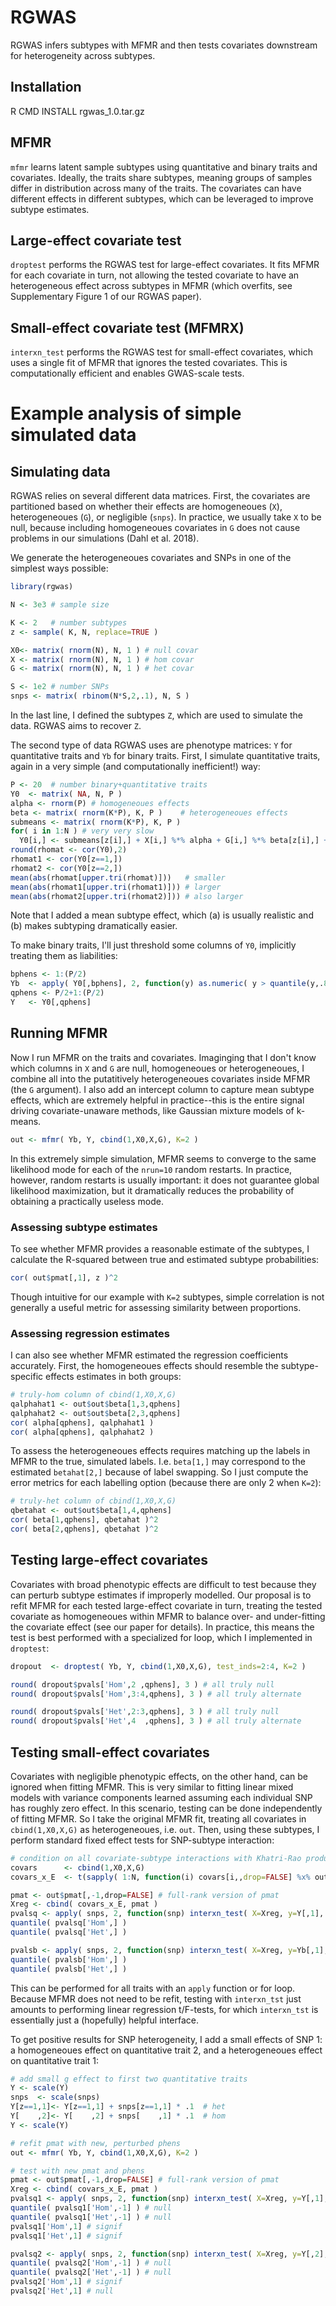 # RGWAS

RGWAS infers subtypes with MFMR and then tests covariates downstream for heterogeneity across subtypes.

## Installation
R CMD INSTALL rgwas_1.0.tar.gz

## MFMR

`mfmr` learns latent sample subtypes using quantitative and binary traits and covariates. Ideally, the traits share subtypes, meaning groups of samples differ in distribution across many of the traits. The covariates can have different effects in different subtypes, which can be leveraged to improve subtype estimates.

## Large-effect covariate test 

`droptest` performs the RGWAS test for large-effect covariates. It fits MFMR for each covariate in turn, not allowing the tested covariate to have an heterogeneous effect across subtypes in MFMR (which overfits, see Supplementary Figure 1 of our RGWAS paper).

## Small-effect covariate test (MFMRX)

`interxn_test` performs the RGWAS test for small-effect covariates, which uses a single fit of MFMR that ignores the tested covariates. This is computationally efficient and enables GWAS-scale tests.

# Example analysis of simple simulated data

## Simulating data

RGWAS relies on several different data matrices. First, the covariates are partitioned based on whether their effects are homogeneoues (`X`), heterogeneoues (`G`), or negligible (`snps`). In practice, we usually take `X` to be null, because including homogeneoues covariates in `G` does not cause problems in our simulations (Dahl et al. 2018).

We generate the heterogeneoues covariates and SNPs in one of the simplest ways possible:
```R
library(rgwas)

N <- 3e3 # sample size

K <- 2   # number subtypes
z <- sample( K, N, replace=TRUE ) 

X0<- matrix( rnorm(N), N, 1 ) # null covar
X <- matrix( rnorm(N), N, 1 ) # hom covar
G <- matrix( rnorm(N), N, 1 ) # het covar

S <- 1e2 # number SNPs
snps <- matrix( rbinom(N*S,2,.1), N, S )
```
In the last line, I defined the subtypes `Z`, which are used to simulate the data. RGWAS aims to recover `Z`.

The second type of data RGWAS uses are phenotype matrices: `Y` for quantitative traits and `Yb` for binary traits. First, I simulate quantitative traits, again in a very simple (and computationally inefficient!) way:
```R
P <- 20  # number binary+quantitative traits
Y0  <- matrix( NA, N, P )
alpha <- rnorm(P) # homogeneoues effects
beta <- matrix( rnorm(K*P), K, P )    # heterogeneoues effects
submeans <- matrix( rnorm(K*P), K, P )
for( i in 1:N ) # very very slow
  Y0[i,] <- submeans[z[i],] + X[i,] %*% alpha + G[i,] %*% beta[z[i],] + rnorm(P)
round(rhomat <- cor(Y0),2)
rhomat1 <- cor(Y0[z==1,])
rhomat2 <- cor(Y0[z==2,])
mean(abs(rhomat[upper.tri(rhomat)]))   # smaller
mean(abs(rhomat1[upper.tri(rhomat1)])) # larger
mean(abs(rhomat2[upper.tri(rhomat2)])) # also larger
```
Note that I added a mean subtype effect, which (a) is usually realistic and (b) makes subtyping dramatically easier.

To make binary traits, I'll just threshold some columns of `Y0`, implicitly treating them as liabilities:
```R
bphens <- 1:(P/2)
Yb  <- apply( Y0[,bphens], 2, function(y) as.numeric( y > quantile(y,.8) ) )
qphens <- P/2+1:(P/2)
Y   <- Y0[,qphens]
```

## Running MFMR

Now I run MFMR on the traits and covariates. Imaginging that I don't know which columns in `X` and `G` are null, homogeneoues or heterogeneoues, I combine all into the putatitively heterogeneoues covariates inside MFMR (the `G` argument). I also add an intercept column to capture mean subtype effects, which are extremely helpful in practice--this is the entire signal driving covariate-unaware methods, like Gaussian mixture models of k-means.

```R
out <- mfmr( Yb, Y, cbind(1,X0,X,G), K=2 )
```
In this extremely simple simulation, MFMR seems to converge to the same likelihood mode for each of the `nrun=10` random restarts. In practice, however, random restarts is usually important: it does not guarantee global likelihood maximization, but it dramatically reduces the probability of obtaining a practically useless mode.

### Assessing subtype estimates

To see whether MFMR provides a reasonable estimate of the subtypes, I calculate the R-squared between true and estimated subtype probabilities:
```R
cor( out$pmat[,1], z )^2
```
Though intuitive for our example with `K=2` subtypes, simple correlation is not generally a useful metric for assessing similarity between proportions.

### Assessing regression estimates

I can also see whether MFMR estimated the regression coefficients accurately. First, the homogeneoues effects should resemble the subtype-specific effects estimates in both groups:
```R
# truly-hom column of cbind(1,X0,X,G)
qalphahat1 <- out$out$beta[1,3,qphens]
qalphahat2 <- out$out$beta[2,3,qphens]
cor( alpha[qphens], qalphahat1 )
cor( alpha[qphens], qalphahat2 )
```

To assess the heterogeneoues effects requires matching up the labels in MFMR to the true, simulated labels. I.e. `beta[1,]` may correspond to the estimated `betahat[2,]` because of label swapping. So I just compute the error metrics for each labelling option (because there are only 2 when `K=2`):
```R
# truly-het column of cbind(1,X0,X,G)
qbetahat <- out$out$beta[1,4,qphens]
cor( beta[1,qphens], qbetahat )^2
cor( beta[2,qphens], qbetahat )^2
```

## Testing large-effect covariates

Covariates with broad phenotypic effects are difficult to test because they can perturb subtype estimates if improperly modelled. Our proposal is to refit MFMR for each tested large-effect covariate in turn, treating the tested covariate as homogeneoues within MFMR to balance over- and under-fitting the covariate effect (see our paper for details). In practice, this means the test is best performed with a specialized for loop, which I implemented in `droptest`:
```R
dropout  <- droptest( Yb, Y, cbind(1,X0,X,G), test_inds=2:4, K=2 )

round( dropout$pvals['Hom',2 ,qphens], 3 ) # all truly null
round( dropout$pvals['Hom',3:4,qphens], 3 ) # all truly alternate

round( dropout$pvals['Het',2:3,qphens], 3 ) # all truly null
round( dropout$pvals['Het',4  ,qphens], 3 ) # all truly alternate
```

## Testing small-effect covariates

Covariates with negligible phenotypic effects, on the other hand, can be ignored when fitting MFMR. This is very similar to fitting linear mixed models with variance components learned assuming each individual SNP has roughly zero effect. In this scenario, testing can be done independently of fitting MFMR. So I take the original MFMR fit, treating all covariates in `cbind(1,X0,X,G)` as heterogeneoues, i.e. `out`. Then, using these subtypes, I perform standard fixed effect tests for SNP-subtype interaction:
```R 
# condition on all covariate-subtype interactions with Khatri-Rao product:
covars      <- cbind(1,X0,X,G)
covars_x_E  <- t(sapply( 1:N, function(i) covars[i,,drop=FALSE] %x% out$pmat[i,,drop=FALSE] ))

pmat <- out$pmat[,-1,drop=FALSE] # full-rank version of pmat
Xreg <- cbind( covars_x_E, pmat )
pvalsq <- apply( snps, 2, function(snp) interxn_test( X=Xreg, y=Y[,1], g=snp, pmat=pmat, bin=FALSE )$pvals )
quantile( pvalsq['Hom',] )
quantile( pvalsq['Het',] )

pvalsb <- apply( snps, 2, function(snp) interxn_test( X=Xreg, y=Yb[,1], g=snp, pmat=pmat, bin=TRUE )$pvals )
quantile( pvalsb['Hom',] )
quantile( pvalsb['Het',] )
```
This can be performed for all traits with an `apply` function or for loop. Because MFMR does not need to be refit, testing with `interxn_tst` just amounts to performing linear regression t/F-tests, for which `interxn_tst` is essentially just a (hopefully) helpful interface.

To get positive results for SNP heterogeneity, I add a small effects of SNP 1: a homogeneoues effect on quantitative trait 2, and a heterogeneoues effect on quantitative trait 1:
```R 
# add small g effect to first two quantitative traits
Y <- scale(Y)
snps  <- scale(snps)
Y[z==1,1]<- Y[z==1,1] + snps[z==1,1] * .1  # het
Y[    ,2]<- Y[    ,2] + snps[    ,1] * .1  # hom
Y <- scale(Y)

# refit pmat with new, perturbed phens
out <- mfmr( Yb, Y, cbind(1,X0,X,G), K=2 )

# test with new pmat and phens
pmat <- out$pmat[,-1,drop=FALSE] # full-rank version of pmat
Xreg <- cbind( covars_x_E, pmat )
pvalsq1 <- apply( snps, 2, function(snp) interxn_test( X=Xreg, y=Y[,1], g=snp, pmat=pmat, bin=FALSE )$pvals )
quantile( pvalsq1['Hom',-1] ) # null
quantile( pvalsq1['Het',-1] ) # null
pvalsq1['Hom',1] # signif
pvalsq1['Het',1] # signif

pvalsq2 <- apply( snps, 2, function(snp) interxn_test( X=Xreg, y=Y[,2], g=snp, pmat=pmat, bin=FALSE )$pvals )
quantile( pvalsq2['Hom',-1] ) # null
quantile( pvalsq2['Het',-1] ) # null
pvalsq2['Hom',1] # signif
pvalsq2['Het',1] # null
```
